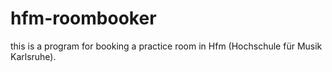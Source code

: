 # hfm-roombooker

this is a program for booking a practice room in Hfm (Hochschule für Musik Karlsruhe).
